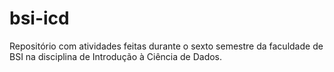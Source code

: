 # bsi-icd
Repositório com atividades feitas durante o sexto semestre da faculdade de BSI na disciplina de Introdução à Ciência de Dados.
